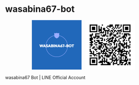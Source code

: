 # wasabina67-bot

<div align="center">
  <img src="images/logo.png" width="160">&nbsp;&nbsp;
  <a href="https://liff.line.me/1645278921-kWRPP32q/?accountId=857akmcg">
    <img src="images/857akmcg.png" width="160">
  </a>
</div>

wasabina67 Bot | LINE Official Account

